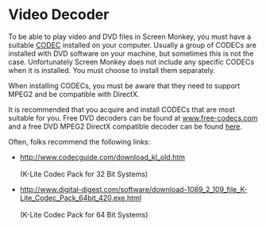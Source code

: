 <h1>Video Decoder</h1>
<p>To be able to play video and DVD files in Screen Monkey, you must have 
 a suitable <a href="javascript:void(0);" id="a1" onmouseover="if (parseInt(navigator.appVersion) >= 4 &amp;&amp; typeof(BSPSPopupOnMouseOver) == 'function') BSPSPopupOnMouseOver(event);" class="BSSCPopup" onclick="BSSCPopup('../Reference/Glossary.md#CODEC');return false;">CODEC</a> installed on your computer. Usually 
 a group of CODECs are installed with DVD software on your machine, but 
 sometimes this is not the case. Unfortunately Screen Monkey does not include 
 any specific CODECs when it is installed. You must choose to install them 
 separately.</p>
<p>When installing CODECs, you must be aware that they need to support 
 MPEG2 and be compatible with DirectX.</p>
<p><span class="rvts10">It is recommended that you acquire and install 
 CODECs that are most suitable for you. Free DVD decoders can be found 
 at</span> <a class="rvts11" href="http://www.free-codecs.com" target="_blank">www.free-codecs.com</a> 
 <span class="rvts10">and a free DVD MPEG2 DirectX compatible decoder can 
 be found</span> <a class="rvts11" href="http://www.free-codecs.com/download/GPL_MPEG-1_2_DirectShow_Decoder_Filter.htm" 
					 target="_blank">here</a><span class="rvts10">.</span></p>
<p><span class="rvts10">Often, folks recommend the following links: </span></p>
<ul type="disc">
	<li><p><a href="http://www.codecguide.com/download_kl_old.htm" target="_blank"><span 
	 class="rvts10">h</span>ttp://www.codecguide.com/download_kl_old.htm</a> 
	 <br>
	<br>
	(K-Lite Codec Pack for 32 Bit Systems)</p></li>
	<li><p><a href="http://www.digital-digest.com/software/download-1089_2_109_file_K-Lite_Codec_Pack_64bit_420.exe.html" 
				 target="_blank">http://www.digital-digest.com/software/download-1089_2_109_file_K-Lite_Codec_Pack_64bit_420.exe.html</a> 
	 <br>
	<br>
	(K-Lite Codec Pack for 64 Bit Systems)</p></li>
</ul>